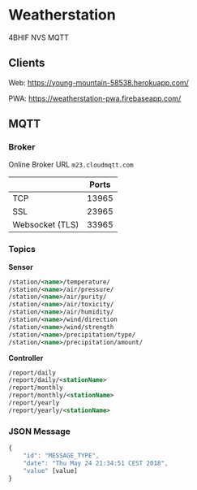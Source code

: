 # Weatherstation
4BHIF NVS MQTT


## Clients

Web: https://young-mountain-58538.herokuapp.com/

PWA: https://weatherstation-pwa.firebaseapp.com/

## MQTT
### Broker
Online Broker URL `m23.cloudmqtt.com`

|  | Ports  | 
|---|---|
| TCP  | 13965  |
| SSL  |  23965 |
| Websocket (TLS)  | 33965 |

### Topics
**Sensor**
```xml
/station/<name>/temperature/
/station/<name>/air/pressure/
/station/<name>/air/purity/
/station/<name>/air/toxicity/
/station/<name>/air/humidity/
/station/<name>/wind/direction
/station/<name>/wind/strength
/station/<name>/precipitation/type/
/station/<name>/precipitation/amount/
```
**Controller**
```xml
/report/daily
/report/daily/<stationName>
/report/monthly
/report/monthly/<stationName>
/report/yearly
/report/yearly/<stationName>
```

### JSON Message
``` js
{
	"id": "MESSAGE_TYPE",
	"date": "Thu May 24 21:34:51 CEST 2018",
	"value" [value]
}
```
